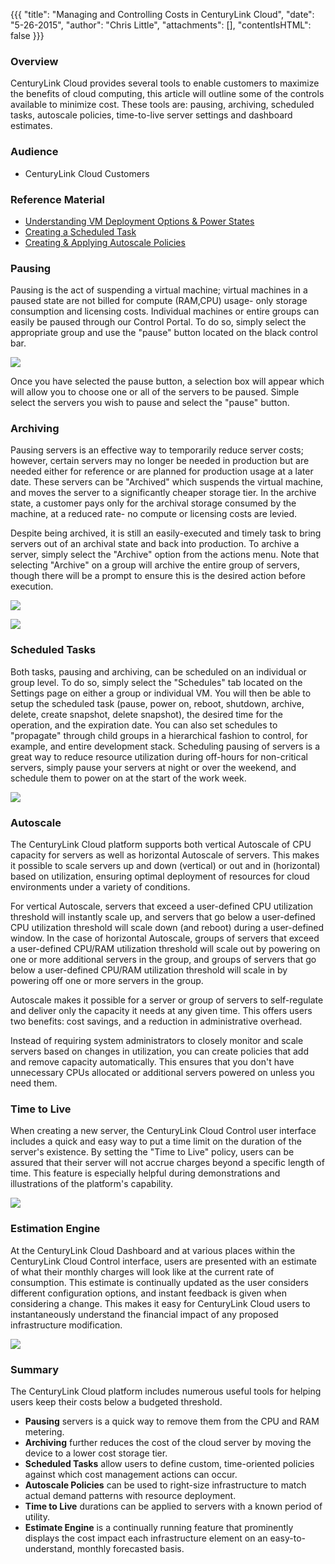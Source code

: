 {{{
  "title": "Managing and Controlling Costs in CenturyLink Cloud",
  "date": "5-26-2015",
  "author": "Chris Little",
  "attachments": [],
  "contentIsHTML": false
}}}

### Overview
<p>CenturyLink Cloud provides several tools to enable customers to maximize the benefits of cloud computing, this article will outline some of the controls available to minimize cost. These tools are: pausing, archiving, scheduled tasks, autoscale policies, time-to-live server settings and dashboard estimates.</p>

### Audience
+ CenturyLink Cloud Customers

### Reference Material

+ [Understanding VM Deployment Options &amp; Power States](https://www.ctl.io/knowledge-base/servers/understanding-vm-deployment-options-and-power-states/)
+ [Creating a Scheduled Task](https://www.ctl.io/knowledge-base/servers/creating-a-scheduled-task/)
+ [Creating &amp; Applying Autoscale Policies](https://www.ctl.io/knowledge-base/autoscale/creating-and-applying-autoscale-policies/)

### Pausing
Pausing is the act of suspending a virtual machine; virtual machines in a paused state are not billed for compute (RAM,CPU) usage- only storage consumption and licensing costs. Individual machines or entire groups can easily be paused through our Control
Portal. To do so, simply select the appropriate group and use the "pause" button located on the black control bar.

![](../images/pausing.png)

Once you have selected the pause button, a selection box will appear which will allow you to choose one or all of the servers to be paused. Simple select the servers you wish to pause and select the "pause" button.</p>

### Archiving
Pausing servers is an effective way to temporarily reduce server costs; however, certain servers may no longer be needed in production but are needed either for reference or are planned for production usage at a later date. These servers can be "Archived" which suspends the virtual machine, and moves the server to a significantly cheaper storage tier. In the archive state, a customer pays only for the archival storage consumed by the machine, at a reduced rate- no compute or licensing costs are levied.

Despite being archived, it is still an easily-executed and timely task to bring servers out of an archival state and back into production. To archive a server, simply select the "Archive" option from the actions menu. Note that selecting "Archive" on a group will archive the entire group of servers, though there will be a prompt to ensure this is the desired action before execution.

![](../images/archiving_1.png)

![](../images/archiving_2.png)

### Scheduled Tasks

Both tasks, pausing and archiving, can be scheduled on an individual or group level. To do so, simply select the "Schedules" tab located on the Settings page on either a group or individual VM. You will then be able to setup the scheduled task (pause, power on, reboot, shutdown, archive, delete, create snapshot, delete snapshot), the desired time for the operation, and the expiration date. You can also set schedules to "propagate" through child groups in a hierarchical fashion to control, for example, and entire development stack. Scheduling pausing of servers is a great way to reduce resource utilization during off-hours for non-critical servers, simply pause your servers at night or over the weekend, and schedule them to power on at the start of the work week.</p>

![](../images/scheduled_tasks.png)

### Autoscale
<p>The CenturyLink Cloud platform supports both vertical Autoscale of CPU capacity for servers as well as horizontal Autoscale of servers. This makes it possible to scale servers up and down (vertical) or out and in (horizontal) based on utilization, ensuring optimal deployment of resources for cloud environments under a variety of conditions.

For vertical Autoscale, servers that exceed a user-defined CPU utilization threshold will instantly scale up, and servers that go below a user-defined CPU utilization threshold will scale down (and reboot) during a user-defined window. In the case of horizontal Autoscale, groups of servers that exceed a user-defined CPU/RAM utilization threshold will scale out by powering on one or more additional servers in the group, and groups of servers that go below a user-defined CPU/RAM utilization threshold will scale in by powering off one or more servers in the group.

Autoscale makes it possible for a server or group of servers to self-regulate and deliver only the capacity it needs at any given time. This offers users two benefits: cost savings, and a reduction in administrative overhead.

Instead of requiring system administrators to closely monitor and scale servers based on changes in utilization, you can create policies that add and remove capacity automatically. This ensures that you don't have unnecessary CPUs allocated or additional servers powered on unless you need them.

### Time to Live
When creating a new server, the CenturyLink Cloud Control user interface includes a quick and easy way to put a time limit on the duration of the server's existence.  By setting the "Time to Live" policy, users can be assured that their server will not accrue charges beyond a specific length of time.  This feature is especially helpful during demonstrations and illustrations of the platform's capability.

![](../images/time_to_live.png)

### Estimation Engine

At the CenturyLink Cloud Dashboard and at various places within the CenturyLink Cloud Control interface, users are presented with an estimate of what their monthly charges will look like at the current rate of consumption.  This estimate is continually updated as the user considers different configuration options, and instant feedback is given when considering a change. This makes it easy for CenturyLink Cloud users to instantaneously understand the financial impact of any proposed infrastructure modification.

![](../images/dashboard_cost.png)

### Summary
The CenturyLink Cloud platform includes numerous useful tools for helping users keep their costs below a budgeted threshold.
+ **Pausing** servers is a quick way to remove them from the CPU and RAM metering.
+ **Archiving** further reduces the cost of the cloud server by moving the device to a lower cost storage tier.
+ **Scheduled Tasks** allow users to define custom, time-oriented policies against which cost management actions can occur.
+ **Autoscale Policies** can be used to right-size infrastructure to match actual demand patterns with resource deployment.
+ **Time to Live** durations can be applied to servers with a known period of utility.
+ **Estimate Engine** is a continually running feature that prominently displays the cost impact each infrastructure element on an easy-to-understand, monthly forecasted basis.
